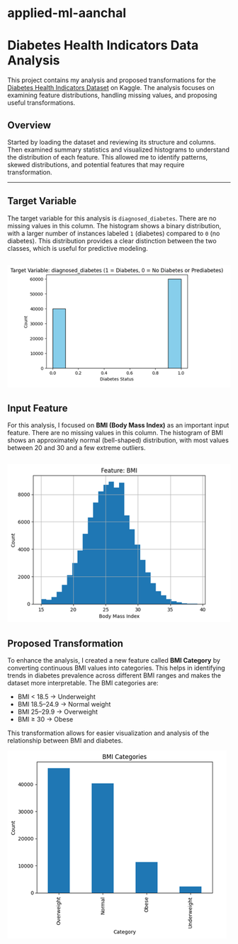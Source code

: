 # applied-ml-aanchal

# Diabetes Health Indicators Data Analysis

This project contains my analysis and proposed transformations for the [Diabetes Health Indicators Dataset](https://www.kaggle.com/datasets/mohankrishnathalla/diabetes-health-indicators-dataset) on Kaggle. The analysis focuses on examining feature distributions, handling missing values, and proposing useful transformations.



## Overview

Started by loading the dataset and reviewing its structure and columns. Then examined summary statistics and visualized histograms to understand the distribution of each feature. This allowed me to identify patterns, skewed distributions, and potential features that may require transformation.  

---

## Target Variable

The target variable for this analysis is `diagnosed_diabetes`. There are no missing values in this column. The histogram shows a binary distribution, with a larger number of instances labeled `1` (diabetes) compared to `0` (no diabetes). This distribution provides a clear distinction between the two classes, which is useful for predictive modeling.  

![Target Variable Histogram](images\1.png)  
---

## Input Feature

For this analysis, I focused on **BMI (Body Mass Index)** as an important input feature. There are no missing values in this column. The histogram of BMI shows an approximately normal (bell-shaped) distribution, with most values between 20 and 30 and a few extreme outliers.

![Input Variable BMI Histogram](images\2.png)  
---

## Proposed Transformation

To enhance the analysis, I created a new feature called **BMI Category** by converting continuous BMI values into categories. This helps in identifying trends in diabetes prevalence across different BMI ranges and makes the dataset more interpretable. The BMI categories are:

- BMI < 18.5 → Underweight  
- BMI 18.5–24.9 → Normal weight  
- BMI 25–29.9 → Overweight  
- BMI ≥ 30 → Obese  

This transformation allows for easier visualization and analysis of the relationship between BMI and diabetes. 

![Transformation Histogram](images\3.png)  